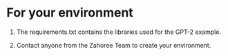 # For your environment

1. The requirements.txt contains the libraries used for the GPT-2 example.

2. Contact anyone from the Zahoree Team to create your environment.
